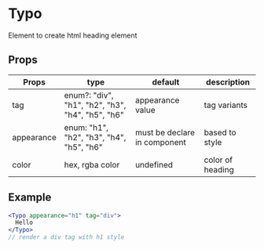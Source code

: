 # Typo

Element to create html heading element

## Props

| Props      | type                                             | default                      | description      |
| ---------- | ------------------------------------------------ | ---------------------------- | ---------------- |
| tag        | enum?: "div", "h1", "h2", "h3", "h4", "h5", "h6" | appearance value             | tag variants     |
| appearance | enum: "h1", "h2", "h3", "h4", "h5", "h6"         | must be declare in component | based to style   |
| color      | hex, rgba color                                  | undefined                    | color of heading |

## Example

```jsx
<Typo appearance="h1" tag="div">
  Hello
</Typo>
// render a div tag with h1 style
```
